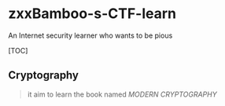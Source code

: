 # zxxBamboo-s-CTF-learn
 An Internet security learner who wants to be pious

[TOC]
## Cryptography
> it aim to learn the book named *MODERN CRYPTOGRAPHY*

